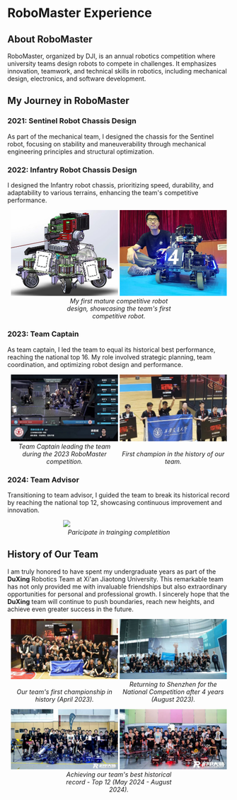 # RoboMaster Experience

## About RoboMaster
RoboMaster, organized by DJI, is an annual robotics competition where university teams design robots to compete in challenges. It emphasizes innovation, teamwork, and technical skills in robotics, including mechanical design, electronics, and software development.


## My Journey in RoboMaster

### 2021: Sentinel Robot Chassis Design
As part of the mechanical team, I designed the chassis for the Sentinel robot, focusing on stability and maneuverability through mechanical engineering principles and structural optimization.

### 2022: Infantry Robot Chassis Design
I designed the Infantry robot chassis, prioritizing speed, durability, and adaptability to various terrains, enhancing the team's competitive performance.

<p align="center">
  <img src="../assets/First_competitive_robot.jpg" width="48%" style="display: inline-block;">
  <img src="../assets/First_design.jpg" width="48%" style="display: inline-block;">
  <br>
  <em style="display: inline-block; width: 48%;">My first mature competitive robot design, showcasing the team's first competitive robot.</em>
</p>

### 2023: Team Captain
As team captain, I led the team to equal its historical best performance, reaching the national top 16. My role involved strategic planning, team coordination, and optimizing robot design and performance.

<p align="center">
  <img src="../assets/Captain.jpg" width="48%" style="display: inline-block;">
  <img src="../assets/Our_first_champion.jpg" width="48%" style="display: inline-block;">
  <br>
  <em style="display: inline-block; width: 48%;">Team Captain leading the team during the 2023 RoboMaster competition.</em>
  <em style="display: inline-block; width: 48%;">First champion in the history of our team.</em>
</p>

### 2024: Team Advisor
Transitioning to team advisor, I guided the team to break its historical record by reaching the national top 12, showcasing continuous improvement and innovation.
<p align="center">
  <img src="../assets/Team_advior_time.png" width="50%" style="display: inline-block;">
  <br>
  <em style="display: inline-block; width: 50%;">Paricipate in trainging completition</em>
</p>



## History of Our Team
I am truly honored to have spent my undergraduate years as part of the **DuXing** Robotics Team at Xi'an Jiaotong University. This remarkable team has not only provided me with invaluable friendships but also extraordinary opportunities for personal and professional growth. I sincerely hope that the **DuXing** team will continue to push boundaries, reach new heights, and achieve even greater success in the future.



<p align="center">
  <img src="../assets/2023_04.jpg" width="48%" style="display: inline-block;">
  <img src="../assets/2023_08.jpg" width="48%" style="display: inline-block;">
  <br>
  <em style="display: inline-block; width: 48%;">Our team's first championship in history (April 2023).</em>
  <em style="display: inline-block; width: 48%;">Returning to Shenzhen for the National Competition after 4 years (August 2023).</em>
</p>

<p align="center">
  <img src="../assets/2024_05.jpg" width="48%" style="display: inline-block;">
  <img src="../assets/2024_08.jpg" width="48%" style="display: inline-block;">
  <br>
  <em style="display: inline-block; width: 50%;">Achieving our team's best historical record - Top 12 (May 2024 - August 2024).</em>
</p>
